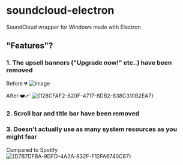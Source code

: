# soundcloud-electron
SoundCloud wrapper for Windows made with Electron

## "Features"?
### 1. The upsell banners ("Upgrade now!" etc..) have been removed
Before 💔
![image](https://github.com/user-attachments/assets/be15f497-ab3a-4186-ab0d-e42b3afd33d1)

After ❤️‍🩹
![{128CFAF2-820F-4717-8DB2-838C310B2EA7}](https://github.com/user-attachments/assets/9f08101a-08ef-4c21-acc1-2e63ef0921bc)


### 2. Scroll bar and title bar have been removed

### 3. Doesn't actually use as many system resources as you might fear
Compared to Spotify  
![{D7B7DFBA-9DFD-4A2A-832F-F12FA6740C67}](https://github.com/user-attachments/assets/54bcf056-e1e7-4f32-96a2-769d1b8f644b)
